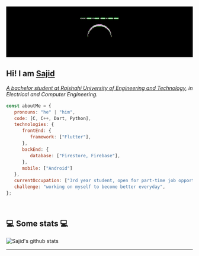 <p align="center">
  <img src="https://github.com/sajidshahriar72543/sajidshahriar72543/blob/main/glitch.gif"/>
</p>

## Hi! I am <a href="https://sajidshahriar72543.github.io">**Sajid**
<p><em>A bachelor student at <a href="https://ruet.ac.bd">Rajshahi University of Engineering and Technology</a>, in Electrical and Computer Engineering.</br>
</em></p>


```javascript
const aboutMe = {
   pronouns: "he" | "him",
   code: [C, C++, Dart, Python],
   technologies: {
      frontEnd: {
         framework: ["Flutter"],
      },
      backEnd: {
         database: ["Firestore, Firebase"],
      },
      mobile: ["Android"]
   },
   currentOccupation: ["3rd year student, open for part-time job opportunities"],
   challenge: "working on myself to become better everyday",
};
```
<br>
<h2>💻 Some stats 💻</h2>

![Sajid's github stats](https://github-readme-stats.vercel.app/api?username=sajidshahriar72543&show_icons=true&title_color=fff&icon_color=79ff97&text_color=9f9f9f&bg_color=151515)

---

